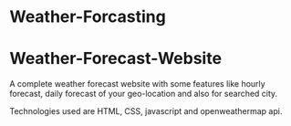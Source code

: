 # Weather-Forcasting
# Weather-Forecast-Website
A complete weather forecast website with some features like hourly forecast, daily forecast of your geo-location and also for searched city.

Technologies used are HTML, CSS, javascript and openweathermap api.
